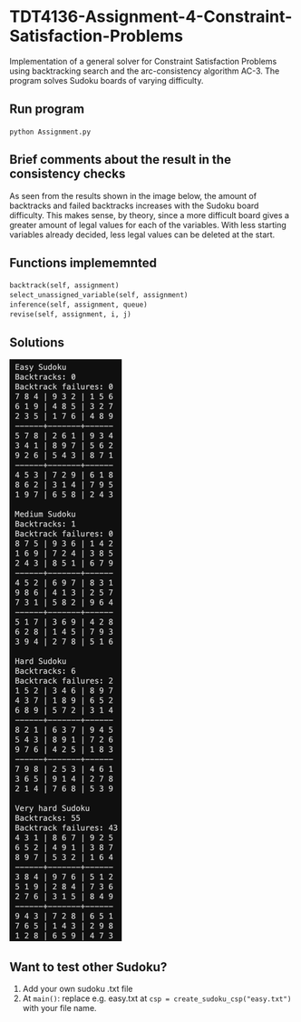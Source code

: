 # TDT4136-Assignment-4-Constraint-Satisfaction-Problems
Implementation of a general solver for Constraint Satisfaction Problems using backtracking search and the arc-consistency algorithm AC-3. The program solves Sudoku boards of varying difficulty.

## Run program
`python Assignment.py`

## Brief comments about the result in the consistency checks
As seen from the results shown in the image below, the amount of backtracks and failed backtracks increases with the Sudoku board difficulty. This makes sense, by theory, since a more difficult board gives a greater amount of legal values for each of the variables. With less starting variables already decided, less legal values can be deleted at the start. 

## Functions implememnted
`backtrack(self, assignment)` <br>
`select_unassigned_variable(self, assignment)`<br>
`inference(self, assignment, queue)`<br>
`revise(self, assignment, i, j)`

## Solutions
![solutions](./solutions.png)

## Want to test other Sudoku?
1. Add your own sudoku .txt file
2. At `main()`: replace e.g. easy.txt at `csp = create_sudoku_csp("easy.txt")` with your file name.
